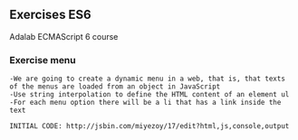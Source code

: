 ## Exercises ES6

Adalab ECMAScript 6  course

### Exercise menu

    -We are going to create a dynamic menu in a web, that is, that texts of the menus are loaded from an object in JavaScript
    -Use string interpolation to define the HTML content of an element ul
    -For each menu option there will be a li that has a link inside the text

    INITIAL CODE: http://jsbin.com/miyezoy/17/edit?html,js,console,output
